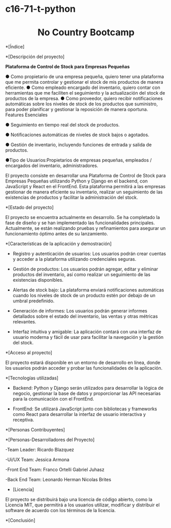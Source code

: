 # c16-71-t-python

<h1 align="center"> No Country Bootcamp </h1>

<p>

*[Índice]

*[Descripción del proyecto]

**Plataforma de Control de Stock para Empresas Pequeñas**

● Como propietario de una empresa pequeña, quiero tener una plataforma que me permita controlar y gestionar el stock de mis productos de manera eficiente.
● Como empleado encargado del inventario, quiero contar con herramientas que me faciliten el seguimiento y la actualización del stock de productos de la empresa.
● Como proveedor, quiero recibir notificaciones automáticas sobre los niveles de stock de los productos que suministro, para poder planificar y gestionar la reposición de manera oportuna.
Features Esenciales

● Seguimiento en tiempo real del stock de productos.

● Notificaciones automáticas de niveles de stock bajos o agotados.

● Gestión de inventario, incluyendo funciones de entrada y salida de productos.

●Tipo de Usuarios:Propietarios de empresas pequeñas, empleados / encargados del inventario, administradores.


El proyecto consiste en desarrollar una Plataforma de Control de Stock para Empresas Pequeñas utilizando Python y Django en el backend, con JavaScript y React en el FrontEnd. Esta plataforma permitirá a las empresas gestionar de manera eficiente su inventario, realizar un seguimiento de las existencias de productos y facilitar la administración del stock.


*[Estado del proyecto]

El proyecto se encuentra actualmente en desarrollo. Se ha completado la fase de diseño y se han implementado las funcionalidades principales. Actualmente, se están realizando pruebas y refinamientos para asegurar un funcionamiento óptimo antes de su lanzamiento.

*[Características de la aplicación y demostración]

- Registro y autenticación de usuarios: Los usuarios podrán crear cuentas y acceder a la plataforma utilizando credenciales seguras.

- Gestión de productos: Los usuarios podrán agregar, editar y eliminar productos del inventario, así como realizar un seguimiento de las existencias disponibles.

- Alertas de stock bajo: La plataforma enviará notificaciones automáticas cuando los niveles de stock de un producto estén por debajo de un umbral predefinido.

- Generación de informes: Los usuarios podrán generar informes detallados sobre el estado del inventario, las ventas y otras métricas relevantes.

- Interfaz intuitiva y amigable: La aplicación contará con una interfaz de usuario moderna y fácil de usar para facilitar la navegación y la gestión del stock.


*[Acceso al proyecto]

El proyecto estará disponible en un entorno de desarrollo en línea, donde los usuarios podrán acceder y probar las funcionalidades de la aplicación.

*[Tecnologías utilizadas]

- Backend: Python y Django serán utilizados para desarrollar la lógica de negocio, gestionar la base de datos y proporcionar las API necesarias para la comunicación con el FrontEnd.

- FrontEnd: Se utilizará JavaScript junto con bibliotecas y frameworks como React  para desarrollar la interfaz de usuario interactiva y receptiva.

*[Personas Contribuyentes]

*[Personas-Desarrolladores del Proyecto]

-Team Leader: 
Ricardo Blazquez

-Ui/UX Team:
Jessica Armona

-Front End Team:
Franco Ortelli
Gabriel Juhasz

-Back End Team:
Leonardo Herman
Nicolas Brites


* [Licencia]

El proyecto se distribuirá bajo una licencia de código abierto, como la Licencia MIT, que permitirá a los usuarios utilizar, modificar y distribuir el software de acuerdo con los términos de la licencia.

*[Conclusión]



</p>
